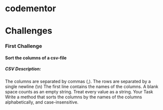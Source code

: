 # codementor

# Challenges
### First Challenge
#### Sort the columns of a csv-file
##### CSV Description:
The columns are separated by commas (,).
The rows are separated by a single newline (\n)
The first line contains the names of the columns.
A blank space counts as an empty string.
Treat every value as a string.
Your Task
Write a method that sorts the columns by the names of the columns alphabetically, and case-insensitive.
